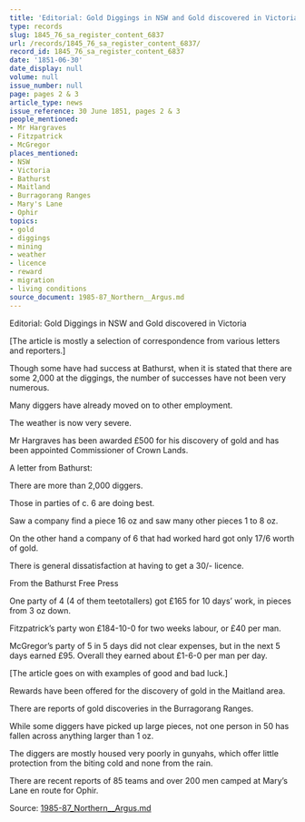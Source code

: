 ```yaml
---
title: 'Editorial: Gold Diggings in NSW and Gold discovered in Victoria'
type: records
slug: 1845_76_sa_register_content_6837
url: /records/1845_76_sa_register_content_6837/
record_id: 1845_76_sa_register_content_6837
date: '1851-06-30'
date_display: null
volume: null
issue_number: null
page: pages 2 & 3
article_type: news
issue_reference: 30 June 1851, pages 2 & 3
people_mentioned:
- Mr Hargraves
- Fitzpatrick
- McGregor
places_mentioned:
- NSW
- Victoria
- Bathurst
- Maitland
- Burragorang Ranges
- Mary's Lane
- Ophir
topics:
- gold
- diggings
- mining
- weather
- licence
- reward
- migration
- living conditions
source_document: 1985-87_Northern__Argus.md
---
```


Editorial: Gold Diggings in NSW and Gold discovered in Victoria

[The article is mostly a selection of correspondence from various letters and reporters.]

Though some have had success at Bathurst, when it is stated that there are some 2,000 at the diggings, the number of successes have not been very numerous.

Many diggers have already moved on to other employment.

The weather is now very severe.

Mr Hargraves has been awarded £500 for his discovery of gold and has been appointed Commissioner of Crown Lands.

A letter from Bathurst:

There are more than 2,000 diggers.

Those in parties of c. 6 are doing best.

Saw a company find a piece 16 oz and saw many other pieces 1 to 8 oz.

On the other hand a company of 6 that had worked hard got only 17/6 worth of gold.

There is general dissatisfaction at having to get a 30/- licence.

From the Bathurst Free Press

One party of 4 (4 of them teetotallers) got £165 for 10 days’ work, in pieces from 3 oz down.

Fitzpatrick’s party won £184-10-0 for two weeks labour, or £40 per man.

McGregor’s party of 5 in 5 days did not clear expenses, but in the next 5 days earned £95.  Overall they earned about £1-6-0 per man per day.

[The article goes on with examples of good and bad luck.]

Rewards have been offered for the discovery of gold in the Maitland area.

There are reports of gold discoveries in the Burragorang Ranges.

While some diggers have picked up large pieces, not one person in 50 has fallen across anything larger than 1 oz.

The diggers are mostly housed very poorly in gunyahs, which offer little protection from the biting cold and none from the rain.

There are recent reports of 85 teams and over 200 men camped at Mary’s Lane en route for Ophir.

Source: [1985-87_Northern__Argus.md](/downloads/markdown/1985-87_Northern__Argus.md)
